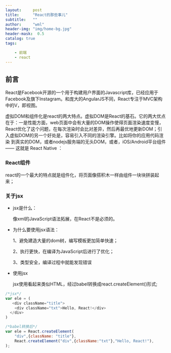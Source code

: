 ```yaml
---
layout:     post
title:      "React的那些事儿"
subtitle:   ""
author:     "wml"
header-img: "img/home-bg.jpg"
header-mask:  0.5
catalog: true
tags:

    - 前端
    - react
---
```


## 前言

React是Facebook开源的一个用于构建用户界面的Javascript库，已经应用于Facebook及旗下Instagram。和庞大的AngularJS不同，React专注于MVC架构中的V，即视图。

虚拟DOM和组件化是react的两大特点。虚拟DOM是React的基石。它的两大优点在于：一是性能方面，web页面中会有大量的DOM操作使得页面渲染速度变慢，React优化了这个问题，在每次渲染时会比对差异，然后再最优地更新DOM；引入虚拟DOM的另一个好处是，容易引入不同的渲染引擎。比如将你的应用代码渲染 到真实的DOM，或者nodejs服务端的无头DOM，或者，iOS/Android平台组件 —— 这就是 React Native ：

### React组件

  react的一个最大的特点就是组件化，将页面像搭积木一样由组件一块块拼装起来；

### 关于jsx

* jsx是什么：

    像xml的JavaScript语法拓展，在React不是必须的。

* 为什么要使用jsx语法：

    1、避免建造大量的dom树，编写模板更加简单快速；

    2、执行更快，在编译为JavaScript后进行了优化；

    3、类型安全，编译过程中就能发现错误

* 使用jsx

    jsx使用看起来类似HTML，经过babel转换成react.createElement()形式;

```javascript
/*jsx*/
var ele = (
   <div className="title">
    <div className="txt">Hello, React!</div>
  </div>
)

/*babel转换后*/
var ele = React.createElement(
    "div",{className: "title"},
    React.createElement("div",{className:"txt"},"Hello, React!"),
);
```